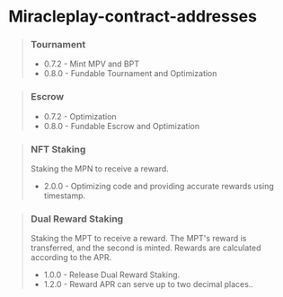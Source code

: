 # Miracleplay-contract-addresses

> ### Tournament
>* 0.7.2 - Mint MPV and BPT
>* 0.8.0 - Fundable Tournament and Optimization

> ### Escrow
>* 0.7.2 - Optimization
>* 0.8.0 - Fundable Escrow and Optimization

> ### NFT Staking
> Staking the MPN to receive a reward. 
> * 2.0.0 - Optimizing code and providing accurate rewards using timestamp.

> ### Dual Reward Staking
> Staking the MPT to receive a reward. The MPT's reward is transferred, and the second is minted.
> Rewards are calculated according to the APR.
> * 1.0.0 - Release Dual Reward Staking.
> * 1.2.0 - Reward APR can serve up to two decimal places..